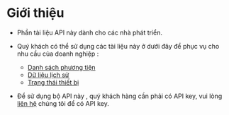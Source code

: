 # Giới thiệu 

- Phần tài liệu API này dành cho các nhà phát triển. 
- Quý khách có thể sử dụng các tài liệu này ở dưới đây để phục vụ cho nhu cầu của doanh nghiệp :
  - [Danh sách phương tiện](vi/modules/api/get-vehicles/)
  - [Dữ liệu lịch sử](vi/modules/api/get-history/)
  - [Trạng thái thiết bị](vi/modules/api/get-status-vehicles/)

- Để sử dụng bộ API này , quý khách hàng cần phải có API key, vui lòng [liên hệ](vi/modules/web-interface/contact/) chúng tôi để  có API key.
